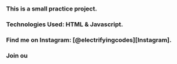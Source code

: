 ### This is a small practice project.

### Technologies Used: HTML & Javascript.

### Find me on Instagram: [@electrifyingcodes][Instagram].
### Join ou

[Instgram]: https://www.instagram.com/electrifying_codes
[discord]: https://discord.com/in